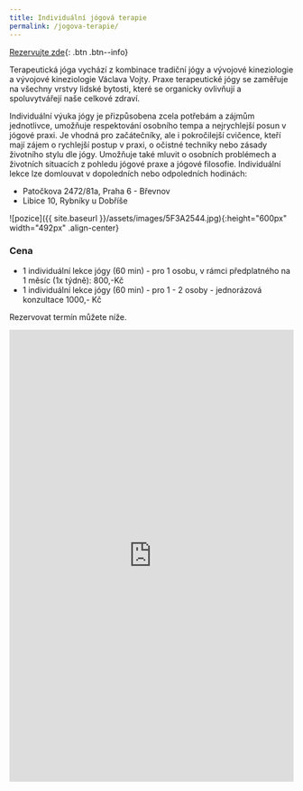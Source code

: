 ```yaml
---
title: Individuální jógová terapie
permalink: /jogova-terapie/
---
```

[Rezervujte zde](https://koalendar.com/e/individualni-jogova-terapie){: .btn .btn--info}

Terapeutická jóga vychází z kombinace tradiční jógy a vývojové kineziologie a vývojové kineziologie Václava Vojty. Praxe terapeutické jógy se zaměřuje na všechny vrstvy lidské bytosti, které se organicky ovlivňují a spoluvytvářejí naše celkové zdraví.

Individuální výuka jógy je přizpůsobena zcela potřebám a zájmům jednotlivce, umožňuje respektování osobního tempa a nejrychlejší posun v jógové praxi. Je vhodná pro začátečníky, ale i pokročilejší cvičence, kteří mají zájem o rychlejší postup v praxi, o očistné techniky nebo zásady životního stylu dle jógy. Umožňuje také mluvit o osobních problémech a životních situacích z pohledu jógové praxe a jógové filosofie. Individuální lekce lze domlouvat v dopoledních nebo odpoledních hodinách:

* Patočkova 2472/81a, Praha 6 - Břevnov
* Libice 10, Rybníky u Dobříše

![pozice]({{ site.baseurl }}/assets/images/5F3A2544.jpg){:height="600px" width="492px" .align-center}

### Cena

* 1 individuální lekce jógy (60 min) - pro 1 osobu, v rámci předplatného na 1 měsíc (1x týdně): 800,-Kč
* 1 individuální lekce jógy (60 min) - pro 1 - 2 osoby - jednorázová konzultace 1000,- Kč

Rezervovat termín můžete níže.

<iframe src="https://koalendar.com/e/individualni-jogova-terapie?embed=true" width="100%" height="800px" frameborder="0"></iframe>


